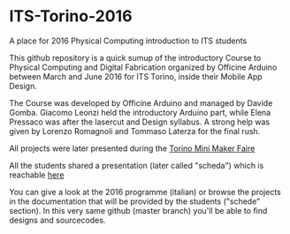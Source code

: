 # ITS-Torino-2016
A place for 2016 Physical Computing introduction to ITS students

This github repository is a quick sumup of the introductory Course to Physical Computing and Digital Fabrication organized by Officine Arduino between March and June 2016 for ITS Torino, inside their Mobile App Design.

The Course was developed by Officine Arduino and managed by Davide Gomba. Giacomo Leonzi held the introductory Arduino part, while Elena Pressaco was after the lasercut and Design syllabus. A strong help was given by Lorenzo Romagnoli and Tommaso Laterza for the final rush.

All projects were later presented during the [Torino Mini Maker Faire](makerfairetorino.com)

All the students shared a presentation (later called "scheda") which is reachable [here](http://officinearduinotorino.github.io/ITS-Torino-2016/)

You can give a look at the 2016 programme (italian) or browse the projects in the documentation that will be provided by the students ("schede" section). In this very same github (master branch) you'll be able to find designs and sourcecodes.

